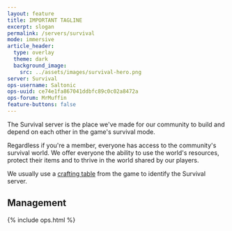 ```yaml
---
layout: feature
title: IMPORTANT TAGLINE
excerpt: slogan
permalink: /servers/survival
mode: immersive
article_header:
  type: overlay
  theme: dark
  background_image:
    src: ../assets/images/survival-hero.png
server: Survival
ops-username: Saltonic
ops-uuid: ce74e1fa867041ddbfc89c0c02a8472a
ops-forum: MrMuffin
feature-buttons: false
---
```


The Survival server is the place we've made for our community to build and depend on each other in the game's survival mode.

Regardless if you're a member, everyone has access to the community's survival world. We offer everyone the ability to use the world's resources, protect their items and to thrive in the world shared by our players.

We usually use a [crafting table](https://minecraft.gamepedia.com/Crafting_Table) from the game to identify the Survival server.

## Management
<div class="ops-section">
  {% include ops.html %}
</div>
